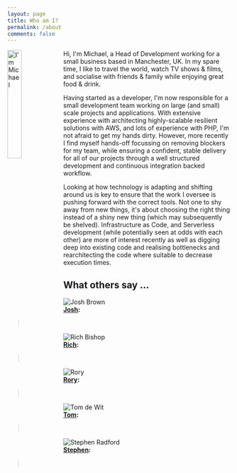 ```yaml
---
layout: page
title: Who am I?
permalink: /about
comments: false
---
```


<img class="author-thumb" style="width: 25%; height: auto; float: left" src="{{ site.baseurl }}/assets/images/authors/michael-twitter.jpg" alt="I'm Michael">

Hi, I'm Michael, a Head of Development working for a small business based in Manchester, UK. In my spare time, I like to travel the world, watch TV shows & films, and socialise with friends & family while enjoying great food & drink.

Having started as a developer, I'm now responsible for a small development team working on large (and small) scale projects and applications. With extensive experience with architecting highly-scalable resilient solutions with AWS, and lots of experience with PHP, I'm not afraid to get my hands dirty. However, more recently I find myself hands-off focussing on removing blockers for my team, while ensuring a confident, stable delivery for all of our projects through a well structured development and continuous integration backed workflow.

Looking at how technology is adapting and shifting around us is key to ensure that the work I oversee is pushing forward with the correct tools. Not one to shy away from new things, it's about choosing the right thing instead of a shiny new thing (which may subsequently be shelved). Infrastructure as Code, and Serverless development (while potentially seen at odds with each other) are more of interest recently as well as digging deep into existing code and realising bottlenecks and rearchitecting the code where suitable to decrease execution times.


<div class="section-title">
    <h2><span>What others say ...</span></h2>
</div>

<div class='row'>
	<div class="col-12 col-md-6">
		<div class="row post-top-meta">
		    <div class="col col-md-4 text-right">
		        <img class="author-thumb" src="{{ site.baseurl }}/assets/images/authors/josh.jpg" alt="Josh Brown">
		    </div>
		    <div class="col-9 col-md-8 text-left">
		    	<strong><a target="_blank" href="https://twitter.com/joshbrw">Josh</a>:</strong>
		        <blockquote>
				  <p>&nbsp;</p>
				</blockquote>
		    </div>
		</div>
	</div>
	<div class="col-12 col-md-6">
		<div class="row post-top-meta">
		    <div class="col col-md-4 text-right">
		        <img class="author-thumb" src="{{ site.baseurl }}/assets/images/authors/rich.jpg" alt="Rich Bishop">
		    </div>
		    <div class="col-9 col-md-8 text-left">
		    	<strong><a target="_blank" href="https://twitter.com/richbishop">Rich</a>:</strong>
		        <blockquote>
				  <p>&nbsp;</p>
				</blockquote>
		    </div>
		</div>
	</div>
</div>
<div class='row'>
	<div class="col-12 col-md-6">
		<div class="row post-top-meta">
		    <div class="col col-md-4 text-right">
		        <img class="author-thumb" src="{{ site.baseurl }}/assets/images/authors/rory.jpg" alt="Rory">
		    </div>
		    <div class="col-9 col-md-8 text-left">
		    	<strong><a target="_blank" href="https://twitter.com/roikles">Rory</a>:</strong>
		        <blockquote>
				  <p>&nbsp;</p>
				</blockquote>
		    </div>
		</div>
	</div>
	<div class="col-12 col-md-6">
		<div class="row post-top-meta">
		    <div class="col col-md-4 text-right">
		        <img class="author-thumb" src="{{ site.baseurl }}/assets/images/authors/tom.jpg" alt="Tom de Wit">
		    </div>
		    <div class="col-9 col-md-8 text-left">
		    	<strong><a target="_blank" href="https://twitter.com/ttomdewit">Tom</a>:</strong>
		        <blockquote>
				  <p>&nbsp;</p>
				</blockquote>
		    </div>
		</div>
	</div>
</div>
<div class='row'>
	<div class="col-12 col-md-6">
		<div class="row post-top-meta">
		    <div class="col col-md-4 text-right">
		        <img class="author-thumb" src="{{ site.baseurl }}/assets/images/authors/steve.jpg" alt="Stephen Radford">
		    </div>
		    <div class="col-9 col-md-8 text-left">
		    	<strong><a target="_blank" href="https://twitter.com/steve228uk">Stephen</a>:</strong>
		        <blockquote>
				  <p>&nbsp;</p>
				</blockquote>
		    </div>
		</div>
	</div>
	<!-- <div class="col-12 col-md-6">
		<div class="row post-top-meta">
		    <div class="col col-md-4 text-right">
		        <img class="author-thumb" src="{{ site.baseurl }}/assets/images/authors/tom.jpg" alt="Tom de Wit">
		    </div>
		    <div class="col-9 col-md-8 text-left">
		    	<strong><a target="_blank" href="https://twitter.com/ttomdewit">Tom</a>:</strong>
		        <blockquote>
				  <p>&nbsp;</p>
				</blockquote>
		    </div>
		</div>
	</div> -->
</div>